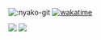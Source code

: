 ![:nyako-git](https://count.getloli.com/get/@:Pazzan_github?theme=asoul)
[![wakatime](https://wakatime.com/badge/user/a9a6a0b4-5214-46c2-92c7-bc0d702b3192.svg)](https://wakatime.com/@a9a6a0b4-5214-46c2-92c7-bc0d702b3192)


<img src="https://github-readme-stats.vercel.app/api?username=pazzann&count_private=true&theme=midnight-purple&show_icons=true%22%3E">
<img src="https://github-readme-stats.vercel.app/api/top-langs?username=pazzann&count_private=true&theme=midnight-purple&layout=compact%22%3E">
